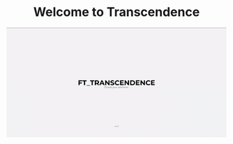 <h1 align="center">
  Welcome to Transcendence
</h1>

<p align="center">
  <img src="./assets/screen_2.gif" alt="Transcendence Demo" width="700"/>
</p>
